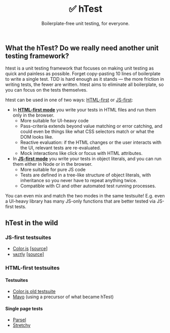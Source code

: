 <header>

# ✅ **h**Test

Boilerplate-free unit testing, for everyone.

</header>

<main>

## What the hTest? Do we really need another unit testing framework?

htest is a unit testing framework that focuses on making unit testing as quick and painless as possible.
Forget copy-pasting 10 lines of boilerplate to write a single test.
TDD is hard enough as it stands — the more friction in writing tests, the fewer are written.
htest aims to eliminate all boilerplate, so you can focus on the tests themselves.

htest can be used in one of two ways: [HTML-first](docs/define/html/) or [JS-first](docs/define/js/):
- In [**HTML-first mode**](docs/define/html/) you write your tests in HTML files and run them only in the browser.
	* More suitable for UI-heavy code
	* Pass-criteria extends beyond value matching or error catching, and could even be things like what CSS selectors match or what the DOM looks like.
	* Reactive evaluation: if the HTML changes or the user interacts with the UI, relevant tests are re-evaluated.
	* Mock interactions like click or focus with HTML attributes.
- In [**JS-first mode**](docs/define/js/) you write your tests in object literals, and you can run them either in Node or in the browser.
	* More suitable for pure JS code
	* Tests are defined in a tree-like structure of object literals, with inheritance so you never have to repeat anything twice.
	* Compatible with CI and other automated test running processes.

You can even mix and match the two modes in the same testsuite!
E.g. even a UI-heavy library has many JS-only functions that are better tested via JS-first tests.

## hTest in the wild

### JS-first testsuites

* [Color.js](https://colorjs.io/test/) [\[source\]](https://github.com/color-js/color.js/tree/main/test)
* [vᴀꜱᴛly](https://vastly.mavo.io/test/) [\[source\]](https://github.com/mavoweb/vastly/tree/main/test)

### HTML-first testsuites

#### Testsuites

* [Color.js old testsuite](https://colorjs.io/tests/)
* [Mavo](https://test.mavo.io) (using a precursor of what became hTest)

#### Single page tests

* [Parsel](https://projects.verou.me/parsel/test.html)
* [Stretchy](https://stretchy.verou.me/test.html)

</main>
